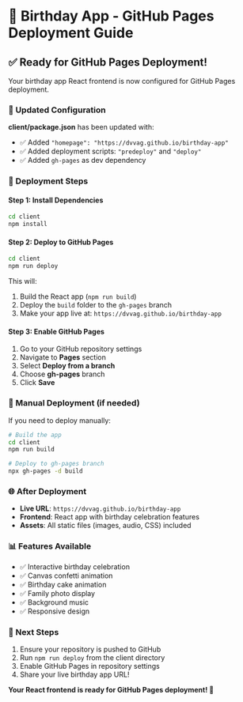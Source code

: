 # 🎂 Birthday App - GitHub Pages Deployment Guide

## ✅ Ready for GitHub Pages Deployment!

Your birthday app React frontend is now configured for GitHub Pages deployment.

### 📁 Updated Configuration

**client/package.json** has been updated with:

- ✅ Added `"homepage": "https://dvvag.github.io/birthday-app"`
- ✅ Added deployment scripts: `"predeploy"` and `"deploy"`
- ✅ Added `gh-pages` as dev dependency

### 🚀 Deployment Steps

#### **Step 1: Install Dependencies**

```bash
cd client
npm install
```

#### **Step 2: Deploy to GitHub Pages**

```bash
cd client
npm run deploy
```

This will:

1. Build the React app (`npm run build`)
2. Deploy the `build` folder to the `gh-pages` branch
3. Make your app live at: `https://dvvag.github.io/birthday-app`

#### **Step 3: Enable GitHub Pages**

1. Go to your GitHub repository settings
2. Navigate to **Pages** section
3. Select **Deploy from a branch**
4. Choose **gh-pages** branch
5. Click **Save**

### 🔧 Manual Deployment (if needed)

If you need to deploy manually:

```bash
# Build the app
cd client
npm run build

# Deploy to gh-pages branch
npx gh-pages -d build
```

### 🌐 After Deployment

- **Live URL**: `https://dvvag.github.io/birthday-app`
- **Frontend**: React app with birthday celebration features
- **Assets**: All static files (images, audio, CSS) included

### 📊 Features Available

- ✅ Interactive birthday celebration
- ✅ Canvas confetti animation
- ✅ Birthday cake animation
- ✅ Family photo display
- ✅ Background music
- ✅ Responsive design

### 🎯 Next Steps

1. Ensure your repository is pushed to GitHub
2. Run `npm run deploy` from the client directory
3. Enable GitHub Pages in repository settings
4. Share your live birthday app URL!

**Your React frontend is ready for GitHub Pages deployment! 🚀**
